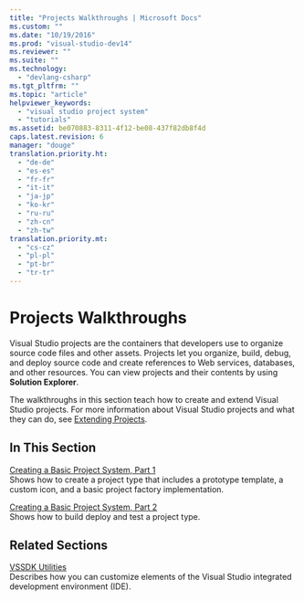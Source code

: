 ```yaml
---
title: "Projects Walkthroughs | Microsoft Docs"
ms.custom: ""
ms.date: "10/19/2016"
ms.prod: "visual-studio-dev14"
ms.reviewer: ""
ms.suite: ""
ms.technology: 
  - "devlang-csharp"
ms.tgt_pltfrm: ""
ms.topic: "article"
helpviewer_keywords: 
  - "visual studio project system"
  - "tutorials"
ms.assetid: be070883-8311-4f12-be08-437f82db8f4d
caps.latest.revision: 6
manager: "douge"
translation.priority.ht: 
  - "de-de"
  - "es-es"
  - "fr-fr"
  - "it-it"
  - "ja-jp"
  - "ko-kr"
  - "ru-ru"
  - "zh-cn"
  - "zh-tw"
translation.priority.mt: 
  - "cs-cz"
  - "pl-pl"
  - "pt-br"
  - "tr-tr"
---
```

# Projects Walkthroughs
Visual Studio projects are the containers that developers use to organize source code files and other assets. Projects let you organize, build, debug, and deploy source code and create references to Web services, databases, and other resources. You can view projects and their contents by using **Solution Explorer**.  
  
 The walkthroughs in this section teach how to create and extend Visual Studio projects. For more information about Visual Studio projects and what they can do, see [Extending Projects](../extensibility/extending-projects.md).  
  
## In This Section  
 [Creating a Basic Project System, Part 1](../extensibility/creating-a-basic-project-system--part-1.md)  
 Shows how to create a project type that includes a prototype template, a custom icon, and a basic project factory implementation.  
  
 [Creating a Basic Project System, Part 2](../extensibility/creating-a-basic-project-system--part-2.md)  
 Shows how to build deploy and test a project type.  
  
## Related Sections  
 [VSSDK Utilities](../extensibility/vssdk-utilities.md)  
 Describes how you can customize elements of the Visual Studio integrated development environment (IDE).
